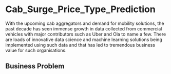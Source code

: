 # Cab_Surge_Price_Type_Prediction
With the upcoming cab aggregators and demand for mobility solutions, the past decade has seen immense growth in data collected from commercial vehicles with major contributors such as Uber and Ola to name a few. There are loads of innovative data science and machine learning solutions being implemented using such data and that has led to tremendous business value for such organisations.

## Business Problem
